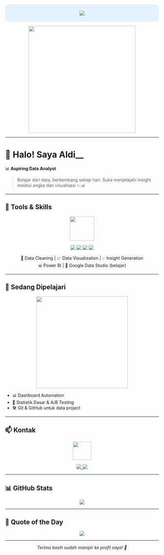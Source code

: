 <!-- 🔷 HEADER / ANIMASI -->
<div align="center" style="background-color:#e3f2fd;padding:20px;border-radius:12px;">
  <img src="https://readme-typing-svg.herokuapp.com?lines=Halo,+saya+Aldi__+👋;Aspiring+Data+Analyst;SQL,+Python,+Power+BI+Enthusiast;&center=true&width=500&height=45">
</div>

<p align="center">
  <img src="https://media.giphy.com/media/qgQUggAC3Pfv687qPC/giphy.gif" width="350">
</p>

---

# 👋 Halo! Saya Aldi__

📊 **Aspiring Data Analyst**  
> Belajar dari data, berkembang setiap hari. Suka menjelajahi insight melalui angka dan visualisasi 📉📊

---

## 🔧 Tools & Skills

<p align="center">
  <img src="https://media.giphy.com/media/f9XgHH0sq0e3RpFzv4/giphy.gif" width="80"/>  
</p>

<p align="center">
  <img src="https://img.shields.io/badge/SQL-025E8C?style=for-the-badge&logo=postgresql&logoColor=white"/>
  <img src="https://img.shields.io/badge/Python-3776AB?style=for-the-badge&logo=python&logoColor=white"/>
  <img src="https://img.shields.io/badge/Excel-217346?style=for-the-badge&logo=microsoft-excel&logoColor=white"/>
  <img src="https://img.shields.io/badge/Power%20BI-F2C811?style=for-the-badge&logo=powerbi&logoColor=black"/>
</p>

<p align="center">
  📌 Data Cleaning | 📈 Data Visualization | 💡 Insight Generation  
  <br>
  📊 Power BI | 📎 Google Data Studio (belajar)
</p>

---

## 🧠 Sedang Dipelajari

<p align="center">
  <img src="https://media.giphy.com/media/l0MYt5jPR6QX5pnqM/giphy.gif" width="300">
</p>

- 📊 Dashboard Automation  
- 📐 Statistik Dasar & A/B Testing  
- 🛠 Git & GitHub untuk data project  

---

## 📫 Kontak

<p align="center">
  <img src="https://media.giphy.com/media/l0K4kWJirrp0fKf0Y/giphy.gif" width="60" />
</p>

<p align="center">
  <a href="mailto:rbaldii1222@gmail.com">
    <img src="https://img.shields.io/badge/Email-D14836?style=for-the-badge&logo=gmail&logoColor=white"/>
  </a>
  <a href="https://instagram.com/rb.aldii" target="_blank">
    <img src="https://img.shields.io/badge/@rb.aldii-E4405F?style=for-the-badge&logo=instagram&logoColor=white"/>
  </a>
</p>

---

## 📊 GitHub Stats

<p align="center">
  <img src="https://github-readme-stats.vercel.app/api?username=kopikap11&show_icons=true&theme=tokyonight">
</p>

---

## 🎯 Quote of the Day

<p align="center">
  <img src="https://readme-typing-svg.herokuapp.com?lines=Belajar+data+setiap+hari;+Gagal+adalah+bagian+dari+analisis;+Terus+explore+dan+berkembang!&center=true&width=500&height=45">
</p>

---

<p align="center"><i>Terima kasih sudah mampir ke profil saya! 🌟</i></p>
